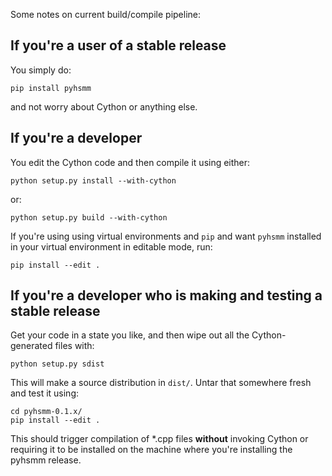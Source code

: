 Some notes on current build/compile pipeline:


If you're a user of a stable release 
----------------------------------------------

You simply do:

``pip install pyhsmm``

and not worry about Cython or anything else.

If you're a developer
----------------------------

You edit the Cython code and then compile it using either:

```
python setup.py install --with-cython
```

or:

```
python setup.py build --with-cython
```

If you're using using virtual environments and ``pip`` and want
``pyhsmm`` installed in your virtual environment in editable mode,
run:

```
pip install --edit .
```

If you're a developer who is making and testing a stable release
---------------------------------------------------------------------

Get your code in a state you like, and then wipe out all the Cython-generated files with:

```
python setup.py sdist 
````

This will make a source distribution in ``dist/``. Untar that somewhere fresh and test it using:

```
cd pyhsmm-0.1.x/
pip install --edit .
```

This should trigger compilation of *.cpp files **without** invoking Cython or requiring it to be installed on the machine where you're installing the pyhsmm release.
